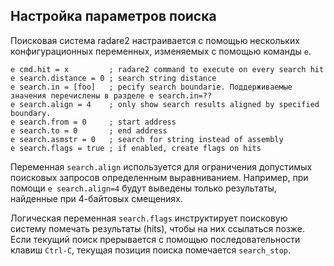 ## Настройка параметров поиска

Поисковая система radare2 настраивается с помощью нескольких конфигурационных переменных, изменяемых с помощью команды `e`.
```
e cmd.hit = x         ; radare2 command to execute on every search hit
e search.distance = 0 ; search string distance
e search.in = [foo]   ; pecify search boundarie. Поддерживаемые значения перечислены в разделе e search.in=??
e search.align = 4    ; only show search results aligned by specified boundary.
e search.from = 0     ; start address
e search.to = 0       ; end address
e search.asmstr = 0   ; search for string instead of assembly
e search.flags = true ; if enabled, create flags on hits
```
Переменная `search.align` используется для ограничения допустимых поисковых запросов определенным выравниванием. Например, при помощи `e search.align=4` будут выведены только результаты, найденные при 4-байтовых смещениях.

Логическая переменная `search.flags` инструктирует поисковую систему помечать результаты (hits), чтобы на них ссылаться позже. Если текущий поиск прерывается с помощью последовательности клавиш `Ctrl-C`, текущая позиция поиска помечается `search_stop`.
